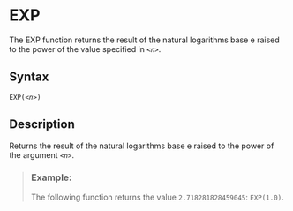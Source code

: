 <!-- loio6b2ea9d3db6a417d815650330701dc90 -->

# EXP

The EXP function returns the result of the natural logarithms base e raised to the power of the value specified in <code><i class="varname">&lt;n&gt;</i></code>.



<a name="loio6b2ea9d3db6a417d815650330701dc90__section_asd_cmd_t4b"/>

## Syntax

<code>EXP(<i class="varname">&lt;n&gt;</i>)</code> 



<a name="loio6b2ea9d3db6a417d815650330701dc90__section_bsd_cmd_t4b"/>

## Description

Returns the result of the natural logarithms base e raised to the power of the argument <code><i class="varname">&lt;n&gt;</i></code>.



> ### Example:  
> The following function returns the value `2.718281828459045`: `EXP(1.0)`.

